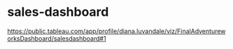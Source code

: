 # sales-dashboard
https://public.tableau.com/app/profile/diana.luvandale/viz/FinalAdventureworksDashboard/salesdashboard#1
